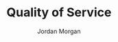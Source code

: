 ---
layout: post
tags: ["Foundation"]
title: "Quality of Service"
author: Jordan Morgan
description: "Threading, concurrency and parallelism can be a sticky subject. Thankfully, Foundation has an API to make everything safer."
image: /assets/images/logo.png
---